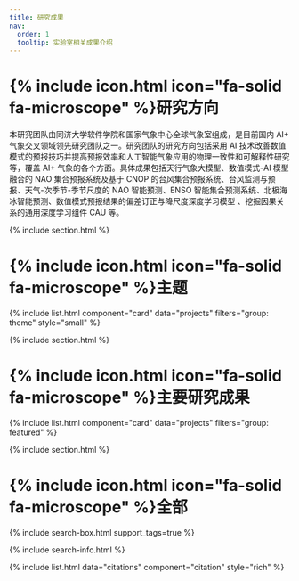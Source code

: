 ```yaml
---
title: 研究成果
nav:
  order: 1
  tooltip: 实验室相关成果介绍
---
```


# {% include icon.html icon="fa-solid fa-microscope" %}研究方向

本研究团队由同济大学软件学院和国家气象中心全球气象室组成，是目前国内 AI+ 气象交叉领域领先研究团队之一。研究团队的研究方向包括采用 AI 技术改善数值模式的预报技巧并提高预报效率和人工智能气象应用的物理一致性和可解释性研究等，覆盖 AI+ 气象的各个方面。具体成果包括天行气象大模型、数值模式-AI 模型融合的 NAO 集合预报系统及基于 CNOP 的台风集合预报系统、台风监测与预报、天气-次季节-季节尺度的 NAO 智能预测、ENSO 智能集合预测系统、北极海冰智能预测、数值模式预报结果的偏差订正与降尺度深度学习模型 、挖掘因果关系的通用深度学习组件 CAU 等。

{% include section.html %}

# {% include icon.html icon="fa-solid fa-microscope" %}主题
<div class="themes-section">
  {% include list.html component="card" data="projects" filters="group: theme" style="small" %}
</div>

{% include section.html %}

# {% include icon.html icon="fa-solid fa-microscope" %}主要研究成果
<div class="card-container">

{% include list.html component="card" data="projects" filters="group: featured" %}

</div>
{% include section.html %}

# {% include icon.html icon="fa-solid fa-microscope" %}全部

{% include search-box.html support_tags=true %}

{% include search-info.html %}

{% include list.html data="citations" component="citation" style="rich" %}
